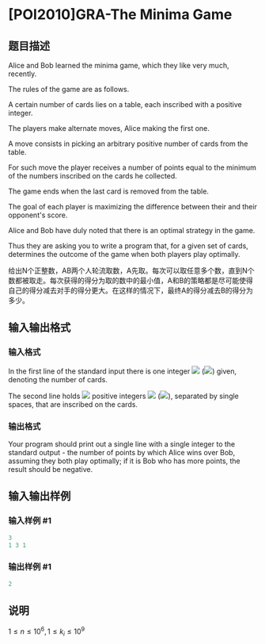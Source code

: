 # [POI2010]GRA-The Minima Game

## 题目描述

Alice and Bob learned the minima game, which they like very much, recently.

The rules of the game are as follows.

A certain number of cards lies on a table, each inscribed with a positive integer.

The players make alternate moves, Alice making the first one.

A move consists in picking an arbitrary positive number of cards from the table.

For such move the player receives a number of points equal to the minimum of the numbers inscribed on the cards he collected.

The game ends when the last card is removed from the table.

The goal of each player is maximizing the difference between their and their opponent's score.

Alice and Bob have duly noted that there is an optimal strategy in the game.

Thus they are asking you to write a program that, for a given set of cards, determines the outcome of the game when both players play optimally.

给出N个正整数，AB两个人轮流取数，A先取。每次可以取任意多个数，直到N个数都被取走。每次获得的得分为取的数中的最小值，A和B的策略都是尽可能使得自己的得分减去对手的得分更大。在这样的情况下，最终A的得分减去B的得分为多少。

## 输入输出格式

### 输入格式

In the first line of the standard input there is one integer ![](http://main.edu.pl/images/OI17/gra-en-tex.1.png) (![](http://main.edu.pl/images/OI17/gra-en-tex.2.png)) given, denoting the number of cards.

The second line holds ![](http://main.edu.pl/images/OI17/gra-en-tex.3.png) positive integers ![](http://main.edu.pl/images/OI17/gra-en-tex.4.png) (![](http://main.edu.pl/images/OI17/gra-en-tex.5.png)), separated by single spaces, that are inscribed on the cards.

### 输出格式

Your program should print out a single line with a single integer to the standard output - the number of points by which Alice wins over Bob, assuming they both play optimally; if it is Bob who has more points, the result should be negative.

## 输入输出样例

### 输入样例 #1

```cpp
3
1 3 1
```


### 输出样例 #1

```cpp
2
```


## 说明

$1≤n≤10^6,1≤k_i≤10^9$


